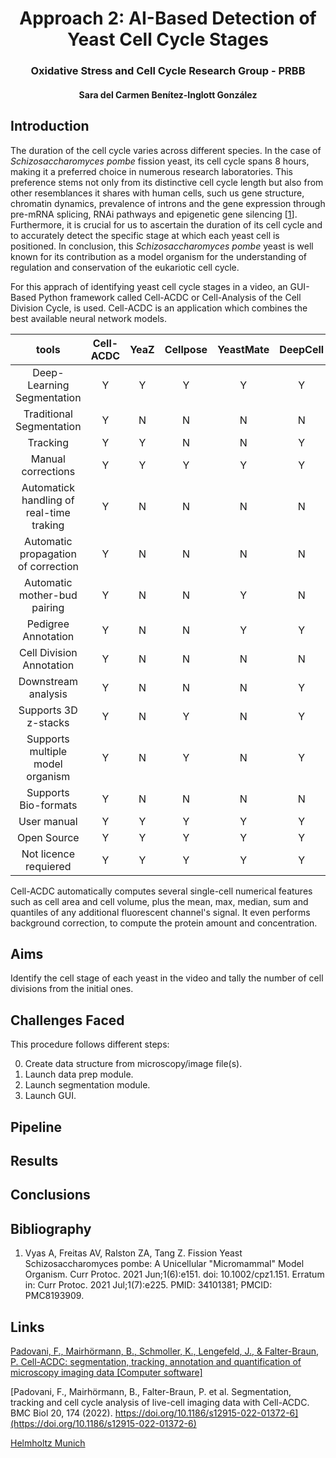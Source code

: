 <h1 style="text-align: center;"> Approach 2: AI-Based Detection of Yeast Cell Cycle Stages </h1>
<h3 style="text-align: center;"> Oxidative Stress and Cell Cycle Research Group - PRBB </h3>
<h4 style="text-align: center;"> Sara del Carmen Benítez-Inglott González </h4>


## Introduction 

The duration of the cell cycle varies across different species. In the case of _Schizosaccharomyces pombe_ fission yeast, its cell cycle spans 8 hours, making it a preferred choice in numerous research laboratories. This preference stems not only from its distinctive cell cycle length but also from other resemblances it shares with human cells, such us gene structure, chromatin dynamics, prevalence of introns and the gene expression through pre-mRNA splicing, RNAi pathways and epigenetic gene silencing [[1](https://www.ncbi.nlm.nih.gov/pmc/articles/PMC8193909/#:~:text=The%20fission%20yeast%20Schizosaccharomyces%20pombe,budding%20yeast%20Saccharomyces%20cerevisiae%2C%20S.)]. Furthermore, it is crucial for us to ascertain the duration of its cell cycle and to accurately detect the specific stage at which each yeast cell is positioned. In conclusion, this _Schizosaccharomyces pombe_ yeast is well known for its contribution as a model organism for the understanding of regulation and conservation of the eukariotic cell cycle.

For this apprach of identifying yeast cell cycle stages in a video, an GUI-Based Python framework called Cell-ACDC or Cell-Analysis of the Cell Division Cycle, is used. Cell-ACDC is an application which combines the best available neural network models. 


<p align="center">

|     tools        |Cell-ACDC|YeaZ|Cellpose|YeastMate|DeepCell|PhyloCell|CellProfiler|ImageJ/Fiji|YeastSpotter|YeastNet|MorphoLibJ|
|:----------------:|:-------:|:--:|:------:|:-------:|:------:|:-------:|:----------:|:---------:|:----------:|:------:|:--------:|
| Deep-Learning Segmentation|Y|Y|Y|Y|Y|N|Y|Y |Y |Y|N|
| Traditional Segmentation|Y|N|N|N|N|Y|Y|Y |N |N|Y|
| Tracking|Y|Y|N|N|Y|Y|Y|Y|N|N|N|
|Manual corrections|Y|Y|Y|Y|Y|Y|Y|Y |N|N|Y|
|Automatick handling of real-time traking|Y|N|N|N |N|N|N|N|N|N|N|
|Automatic propagation of correction|Y|N|N|N|N|Y|N|N|N|N| N|
|Automatic mother-bud pairing|Y|N|N|Y|N|Y|N|N|N|N|N|
|Pedigree Annotation|Y|N|N|Y|Y|Y|Y|Y|N|N|N|
|Cell Division Annotation|Y|N|N|N|N|Y|Y|Y|N|N|N|
|Downstream analysis|Y|N|N|N|Y|Y|Y|Y|N|N|N|
|Supports 3D z-stacks|Y|N|Y|N|Y|N|Y|Y|N|N|Y|
|Supports multiple model organism|Y|N|Y|N|Y|N|Y|Y|N|N|Y|
|Supports Bio-formats|Y|N|N|N|N|N|Y|Y|N |N|Y|
|User manual|Y|Y|Y|Y|Y|N|Y| Y|Y |Y|Y|
|Open Source|Y|Y|Y|Y|Y|Y |Y| Y|Y |Y|Y|
|Not licence requiered|Y| Y |Y|Y |Y | N |Y| Y|Y |Y|Y|

</p>

Cell-ACDC automatically computes several single-cell numerical features such as cell area and cell volume, plus the mean, max, median, sum and quantiles of any additional fluorescent channel's signal. It even performs background correction, to compute the protein amount and concentration.

## Aims

Identify the cell stage of each yeast in the video and tally the number of cell divisions from the initial ones.

## Challenges Faced 

This procedure follows different steps:

0. Create data structure from microscopy/image file(s).
1. Launch data prep module.
2. Launch segmentation module.
3. Launch GUI.

## Pipeline 

## Results

## Conclusions 

## Bibliography 

1. Vyas A, Freitas AV, Ralston ZA, Tang Z. Fission Yeast Schizosaccharomyces pombe: A Unicellular "Micromammal" Model Organism. Curr Protoc. 2021 Jun;1(6):e151. doi: 10.1002/cpz1.151. Erratum in: Curr Protoc. 2021 Jul;1(7):e225. PMID: 34101381; PMCID: PMC8193909.

## Links 

[Padovani, F., Mairhörmann, B., Schmoller, K., Lengefeld, J., & Falter-Braun, P. Cell-ACDC: segmentation, tracking, annotation and quantification of microscopy imaging data [Computer software]](https://github.com/SchmollerLab/Cell_ACDC)

[Padovani, F., Mairhörmann, B., Falter-Braun, P. et al. Segmentation, tracking and cell cycle analysis of live-cell imaging data with Cell-ACDC. BMC Biol 20, 174 (2022). https://doi.org/10.1186/s12915-022-01372-6](https://doi.org/10.1186/s12915-022-01372-6)

[Helmholtz Munich](https://doi.org/10.1186/s12915-022-01372-6)